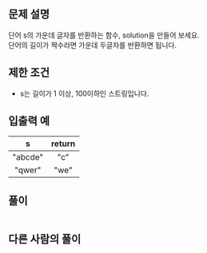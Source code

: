 ## 문제 설명
단어 s의 가운데 글자를 반환하는 함수, solution을 만들어 보세요.  
단어의 길이가 짝수라면 가운데 두글자를 반환하면 됩니다.

## 제한 조건
* s는 길이가 1 이상, 100이하인 스트링입니다.


## 입출력 예
|s|return|
|:---:|:---:|
|"abcde"|"c"|
|"qwer"|"we"|

## **풀이**

```python

```

## 다른 사람의 풀이

```python

```
